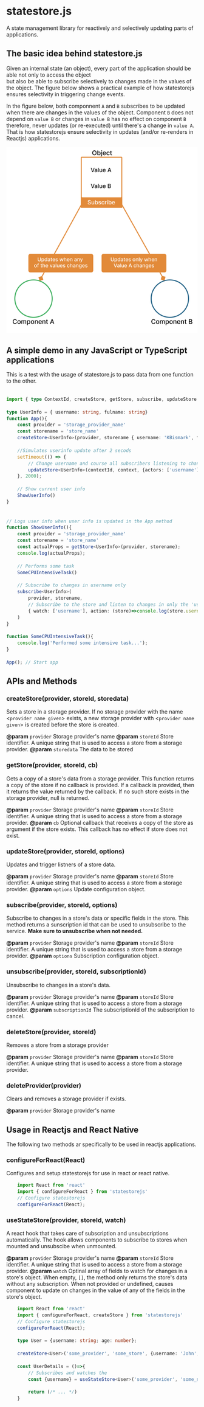 # statestore.js
A state management library for reactively and selectively updating parts of applications.

## The basic idea behind statestore.js    
Given an internal state (an object), every part of the application should be able not only to access the object  
but also be able to subscribe selectively to changes made in the values of the object. The figure below shows a practical 
example of how statestorejs ensures selectivity in triggering change events.     

In the figure below, both componnent `A` and `B` subscribes to be updated when there are changes in the values of the object. 
Component `B` does not depend on `value B` or changes in `value B` has no effect on component `B` therefore, never updates (or re-executed) 
until there's a change in `value A`. That is how statestorejs ensure selectivity in updates (and/or re-renders in Reactjs) applications.   

![Basic idea behind statestorejs](./files/figure3.png)

## A simple demo in any JavaScript or TypeScript applications
This is a test with the usage of statestore.js to pass data from one function to the other.    

```ts

import { type ContextId, createStore, getStore, subscribe, updateStore } from "statestorejs";

type UserInfo = { username: string, fulname: string}
function App(){
    const provider = 'storage_provider_name'
    const storename = 'store_name'
    createStore<UserInfo>(provider, storename { username: 'KBismark', fullname: 'Bismark Yamoah'});

    //Simulates userinfo update after 2 secods
    setTimeout(() => {
        // Change username and course all subscribers listening to changes in the 'username' field
        updateStore<UserInfo>(contextId, context, {actors: ['username'], store: {username: 'KBis'}})
    }, 2000);

    // Show current user info
    ShowUserInfo()
}


// Logs user info when user info is updated in the App method
function ShowUserInfo(){
    const provider = 'storage_provider_name'
    const storename = 'store_name'
    const actualProps = getStore<UserInfo>(provider, storename);
    console.log(actualProps);

    // Performs some task
    SomeCPUIntensiveTask() 
    
    // Subscribe to changes in username only
    subscribe<UserInfo>(
        provider, storename,
        // Subscribe to the store and listen to changes in only the 'username' field
        { watch: ['username'], action: (store)=>console.log(store.username, store.fullname) }
    )
}

function SomeCPUIntensiveTask(){
    console.log('Performed some intensive task...');
}

App(); // Start app

```


## APIs and Methods

### createStore(provider, storeId, storedata)    
 Sets a store in a storage provider. If no storage provider with the name &lt;`provider name given`&gt; exists, 
 a new storage provider with &lt;`provider name given`&gt; is created before the store is created.    

 **@param** `provider` Storage provider's name
 **@param** `storeId` Store identifier. A unique string that is used to access a store from a storage provider.
 **@param** `storedata` The data to be stored        


### getStore(provider, storeId, cb)    
 Gets a copy of a store's data from a storage provider. This function returns a copy of the store if no callback is provided. 
If a callback is provided, then it returns the value returned by the callback. If no such store exists in the storage provider, null is returned.    

 **@param** `provider` Storage provider's name
 **@param** `storeId` Store identifier. A unique string that is used to access a store from a storage provider.
 **@param** `cb` Optional callback that receives a copy of the store as argument if the store exists. This callback has no effect if store does not exist.         


### updateStore(provider, storeId, options)    
 Updates and trigger listners of a store data.    

 **@param** `provider` Storage provider's name
 **@param** `storeId` Store identifier. A unique string that is used to access a store from a storage provider.
 **@param** `options` Update configuration object.         

### subscribe(provider, storeId, options)    
Subscribe to changes in a store's data or specific fields in the store. This method returns a sunscription id 
that can be used to unsubscribe to the service. **Make sure to unsubscribe when not needed.**    

 **@param** `provider` Storage provider's name
 **@param** `storeId` Store identifier. A unique string that is used to access a store from a storage provider.
 **@param** `options` Subscription configuration object. 

 ### unsubscribe(provider, storeId, subscriptionId)    
 Unsubscribe to changes in a store's data.    

 **@param** `provider` Storage provider's name
 **@param** `storeId` Store identifier. A unique string that is used to access a store from a storage provider.
 **@param** `subscriptionId` The subscriptionId of the subscription to cancel.

### deleteStore(provider, storeId)    
 Removes a store from a storage provider   

 **@param** `provider` Storage provider's name
 **@param** `storeId` Store identifier. A unique string that is used to access a store from a storage provider.        


### deleteProvider(provider)    
Clears and removes a storage provider if exists.   

 **@param** `provider` Storage provider's name    


## Usage in Reactjs and React Native
The following two methods ar specifically to be used in reactjs applications.    

### configureForReact(React)    
Configures and setup statestorejs for use in react or react native.    
```ts 
    import React from 'react'
    import { configureForReact } from 'statestorejs'
    // Configure statestorejs
    configureForReact(React);    

```     


### useStateStore(provider, storeId, watch)    
A react hook that takes care of subscription and unsubscriptions automatically. 
The hook allows components to subscribe to stores when mounted and unsubscibe when unmounted.    

 **@param** `provider` Storage provider's name
 **@param** `storeId` Store identifier. A unique string that is used to access a store from a storage provider.
 **@param** `watch` Optinal array of fields to watch for changes in a store's object. When empty, `[]`, the method 
 only returns the store's data without any subscription. When not provided or undefined, causes component to update on changes in 
 the value of any of the fields in the store's object.        

```ts 
    import React from 'react'
    import { configureForReact, createStore } from 'statestorejs'
    // Configure statestorejs
    configureForReact(React);   
    
    type User = {username: string; age: number};

    createStore<User>('some_provider', 'some_store', {username: 'John', age: 34})
    
    const UserDetails = ()=>{
        // Subscribes and watches the 
        const {username} = useStateStore<User>('some_provider', 'some_store', ['username']);

        return (/* ... */)
    }

```    

